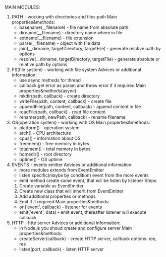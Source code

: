 MAIN MODULES: 
1) PATH - working with directories and files path 
  Main properties&methods:
    - basename(__filename) - file name from absolute path 
    - dirname(__filename) - directory name where in file
    - extname(__filename) - file extension
    - parse(__filename) - object with file data 
    - join(__dirname, targetDirectory, targetFile) - generate relative path by options
    - resolve(__dirname, targetDirectory, targetFile) - generate absolute or relative path by  options
2) FS(file system) - working with file system 
  Advices or additional information: 
    - use async methods for thread
    - callback get error as param and throw error if it required 
  Main properties&methods(async):
    - mkdir(path, callback) - create directory
    - writeFile(path, content, callback) - create file 
    - appendFile(path, content, callback) - append content in file
    - readFile(path, callback) - read file content
    - rename(path, newPath, callback) - rename filename
3) OS(operation system) - working with OS 
  Main properties&methods: 
    - platform() - operation system
    - arch() - CPU architecture 
    - cpus() - information about OS 
    - freemem() - free memory in bytes
    - totalmem() - total memory in bytes
    - homedir() - root directory 
    - uptime() - OS uptime 
4) EVENTS - events emitter 
  Advices or additional information:
    - more modules extends from EventEmitter
    - listen specific(maybe by condition) event from the more events
    - emit method create some event, that will be listen by listener
  Steps: 
    1) Create variable as EventEmitter
    2) Create new class that will inherit from EventEmitter
    3) Add additional properties or methods 
    4) Emit if it required
  Main properties&methods:
    - on('event', callback) - listener for events 
    - emit('event', data) - emit event, thereafter listener will execute callback
5) HTTP - http server
  Advices or additional information:
    - in Node.js you shoud create and configure server 
  Main properties&methods:
    - createServer(callback) - create HTTP server, callback options: req, res
    - listen(port, callback) - listen HTTP server
